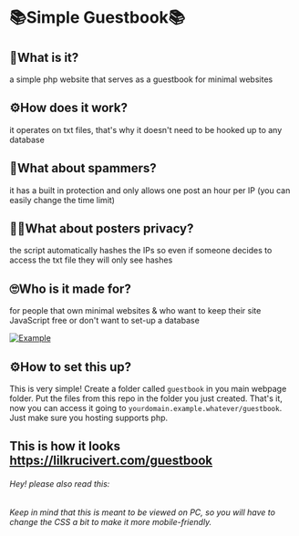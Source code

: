 # 📚Simple Guestbook📚

## 📒What is it?
a simple php website that serves as a guestbook for minimal websites

## ⚙️How does it work?
it operates on txt files, that's why it doesn't need to be hooked up to any database

## 👺What about spammers?
it has a built in protection and only allows one post an hour per IP (you can easily change the time limit)

## 🕵️‍♂️What about posters privacy?
the script automatically hashes the IPs so even if someone decides to access the txt file they will only see hashes

## 🙄Who is it made for?
for people that own minimal websites & who want to keep their site JavaScript free or don't want to set-up a database

<a href="https://ibb.co/n1T5dsW"><img src="https://i.ibb.co/X59v0Zw/Example.gif" alt="Example" border="0"></a>

## ⚙️How to set this up?
This is very simple! Create a folder called ```guestbook``` in you main webpage folder. Put the files from this repo in the folder you just created. That's it, now you can access it going to ```yourdomain.example.whatever/guestbook```. Just make sure you hosting supports php.

## This is how it looks https://lilkrucivert.com/guestbook

###### Hey! please also read this:
###### Keep in mind that this is meant to be viewed on PC, so you will have to change the CSS a bit to make it more mobile-friendly.
